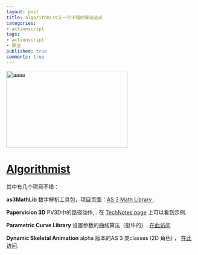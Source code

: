 ```yaml
---
layout: post
title: algorithmist又一个不错的算法站点
categories:
- actionscript
tags:
- actionscript
- 算法
published: true
comments: true
---
```

<p><img class="alignnone size-full wp-image-401" title="aaaa" src="{{site.url}}/media/2009/03/aaaa.jpg" alt="aaaa" width="321" height="204" />
<h1><a href="http://www.algorithmist.net/index.html" target="_blank">Algorithmist</a></h1>
其中有几个项目不错：</p>

<p><strong>as3MathLib</strong>
数字解析工具包，项目页面：<a href="http://code.google.com/p/as3mathlib/" target="_blank">AS 3 Math Library </a>.</p>

<p><strong>Papervision 3D</strong>
PV3D中的路径动作, . 在 <a href="http://www.algorithmist.net/technotes.html" target="_blank">TechNotes page</a> 上可以看到示例.</p>

<p><strong>Parametric Curve Library</strong>
设置参数的曲线算法（挺牛的）. <a href="http://www.algorithmist.net/as3pc.html" target="_blank">在此访问</a></p>

<p><strong>Dynamic Skeletal Animation</strong>
alpha 版本的AS 3 类classes (2D 角色) ， <a title="在此访问" href="http://www.algorithmist.net/rigging.html" target="_blank">在此访问</a>.</p>
